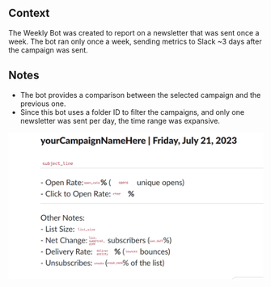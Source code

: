 ## Context
The Weekly Bot was created to report on a newsletter that was sent once a week. The bot ran only once a week, sending metrics to Slack ~3 days after the campaign was sent. 

## Notes
- The bot provides a comparison between the selected campaign and the previous one.
- Since this bot uses a folder ID to filter the campaigns, and only one newsletter was sent per day, the time range was expansive.

![Weekly Bot](/data_samples/redacted_weekly.png)